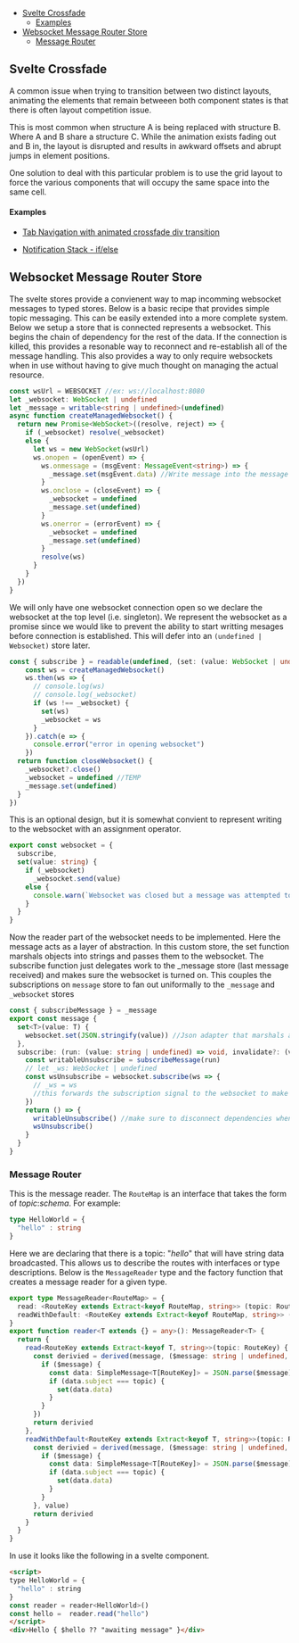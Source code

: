 - [Svelte Crossfade](#svelte-crossfade)
    - [Examples](#examples)
- [Websocket Message Router Store](#websocket-message-router-store)
  - [Message Router](#message-router)


## Svelte Crossfade

A common issue when trying to transition between two distinct layouts, animating the elements that remain betweeen both component states is that there is often layout competition issue.

This is most common when structure A is being replaced with structure B. Where A and B share a structure C. While the animation exists fading out and B in, the layout is disrupted and results in awkward offsets and abrupt jumps in element positions. 

One solution to deal with this particular problem is to use the grid layout to force the various components that will occupy the same space into the same cell.

#### Examples
* [Tab Navigation with animated crossfade div transition](https://svelte.dev/repl/efbe0f92d43a403ea2e5ac6251a55f18?version=3.29.7)

* [Notification Stack - if/else](https://svelte.dev/repl/92d5891ad4324437aa77fd4574ce4e2e?version=3.29.7)


## Websocket Message Router Store

The svelte stores provide a convienent way to map incomming websocket messages to typed stores. Below is a basic recipe that provides simple topic messaging. This can be easily extended into a more complete system. Below we setup a store that is connected represents a websocket. This begins the chain of dependency for the rest of the data. If the connection is killed, this provides a resonable way to reconnect and re-establish all of the message handling. This also provides a way to only require websockets when in use without having to give much thought on managing the actual resource.

```typescript
const wsUrl = WEBSOCKET //ex: ws://localhost:8080
let _websocket: WebSocket | undefined
let _message = writable<string | undefined>(undefined)
async function createManagedWebsocket() {
  return new Promise<WebSocket>((resolve, reject) => {
    if (_websocket) resolve(_websocket)
    else {
      let ws = new WebSocket(wsUrl)
      ws.onopen = (openEvent) => {
        ws.onmessage = (msgEvent: MessageEvent<string>) => {
          _message.set(msgEvent.data) //Write message into the message store. This is the kernal store for routing.
        }
        ws.onclose = (closeEvent) => {
          _websocket = undefined
          _message.set(undefined)
        }
        ws.onerror = (errorEvent) => {
          _websocket = undefined
          _message.set(undefined)
        }
        resolve(ws)
      }
    }
  })
}
```

We will only have one websocket connection open so we declare the websocket at the top level (i.e. singleton). We represent the websocket as a promise since we would like to prevent the ability to start writting mesages before connection is established. This will defer into an ```(undefined | Websocket)``` store later.

```typescript
const { subscribe } = readable(undefined, (set: (value: WebSocket | undefined) => void) => {
    const ws = createManagedWebsocket()
    ws.then(ws => {
      // console.log(ws)
      // console.log(_websocket)
      if (ws !== _websocket) {
        set(ws)
        _websocket = ws
      }
    }).catch(e => {
      console.error("error in opening websocket")
    })
  return function closeWebsocket() {
    _websocket?.close()
    _websocket = undefined //TEMP
    _message.set(undefined)
  }
})
```

This is an optional design, but it is somewhat convient to represent writing to the websocket with an assignment operator.
```typescript
export const websocket = {
  subscribe,
  set(value: string) {
    if (_websocket)
      _websocket.send(value)
    else {
      console.warn(`Websocket was closed but a message was attempted to be sent. Message: ${value}`)
    }
  }
}
```

Now the reader part of the websocket needs to be implemented. Here the message acts as a layer of abstraction. In this custom store, the set function marshals objects into strings and passes them to the websocket. The subscribe function just delegates work to the _message store (last message received) and makes sure the websocket is turned on. This couples the subscriptions on ```message``` store to fan out uniformally to the ```_message``` and ```_websocket``` stores
```typescript
const { subscribeMessage } = _message
export const message {
  set<T>(value: T) {
    websocket.set(JSON.stringify(value)) //Json adapter that marshals any data passed into 
  },
  subscribe: (run: (value: string | undefined) => void, invalidate?: (value?: string | undefined) => void) => {
    const writableUnsubscribe = subscribeMessage(run)
    // let _ws: WebSocket | undefined
    const wsUnsubscribe = websocket.subscribe(ws => {
      // _ws = ws
      //this forwards the subscription signal to the websocket to make sure we grab a connection if we don't have one.
    })
    return () => {
      writableUnsubscribe() //make sure to disconnect dependencies when this stores shutsdown.
      wsUnsubscribe()
    }
  }
}
```

### Message Router
This is the message reader. The `RouteMap` is an interface that takes the form of _topic_:_schema_. For example:
```typescript
type HelloWorld = {
  "hello" : string
}
```
Here we are declaring that there is a topic: "_hello_" that will have string data broadcasted. This allows us to describe the routes with interfaces or type descriptions. Below is the `MessageReader` type and the factory function that creates a message reader for a given type.

```typescript
export type MessageReader<RouteMap> = {
  read: <RouteKey extends Extract<keyof RouteMap, string>> (topic: RouteKey) => Readable<RouteMap[RouteKey] | undefined>
  readWithDefault: <RouteKey extends Extract<keyof RouteMap, string>> (topic: RouteKey, value: any) => Readable<RouteMap[RouteKey]>
}
export function reader<T extends {} = any>(): MessageReader<T> {
  return {
    read<RouteKey extends Extract<keyof T, string>>(topic: RouteKey) {
      const derivied = derived(message, ($message: string | undefined, set: (x: T[RouteKey]) => void) => {
        if ($message) {
          const data: SimpleMessage<T[RouteKey]> = JSON.parse($message)
          if (data.subject === topic) {
            set(data.data)
          }
        }
      })
      return derivied
    },
    readWithDefault<RouteKey extends Extract<keyof T, string>>(topic: RouteKey, value: T[RouteKey]) {
      const derivied = derived(message, ($message: string | undefined, set: (x: T[RouteKey]) => void) => {
        if ($message) {
          const data: SimpleMessage<T[RouteKey]> = JSON.parse($message)
          if (data.subject === topic) {
            set(data.data)
          }
        }
      }, value)
      return derivied
    }
  }
}
```

In use it looks like the following in a svelte component.
```html
<script>
type HelloWorld = {
  "hello" : string
}
const reader = reader<HelloWorld>()
const hello =  reader.read("hello")
</script>
<div>Hello { $hello ?? "awaiting message" }</div>
```